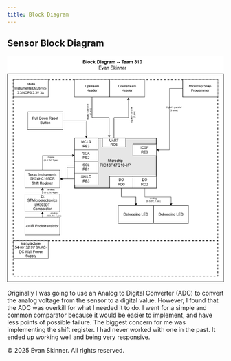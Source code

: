 ```yaml
---
title: Block Diagram
---
```


## Sensor Block Diagram

![Block Diagram](https://github.com/eeskinn1/eeskinn1.github.io/blob/main/Assets/Skinner310.drawio.png?raw=true)

Originally I was going to use an Analog to Digital Converter (ADC) to convert the analog voltage from the sensor to a digital value. However, I found that the ADC was overkill for what I needed it to do. I went for a simple and common comparator because it would be easier to implement, and have less points of possible failure. The biggest concern for me was implementing the shift register. I had never worked with one in the past. It ended up working well and being very responsive.

&copy; 2025 Evan Skinner. All rights reserved.
